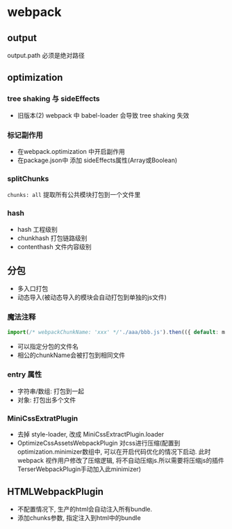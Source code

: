 # webpack

## output

output.path 必须是绝对路径

## optimization

### tree shaking 与 sideEffects

- 旧版本(2) webpack 中 babel-loader 会导致 tree shaking 失效

### 标记副作用

- 在webpack.optimization 中开启副作用
- 在package.json中 添加 sideEffects属性(Array或Boolean)

### splitChunks

`chunks: all` 提取所有公共模块打包到一个文件里

### hash

- hash 工程级别
- chunkhash 打包链路级别
- contenthash 文件内容级别

## 分包

- 多入口打包
- 动态导入(被动态导入的模块会自动打包到单独的js文件)

### 魔法注释

```javascript
import(/* webpackChunkName: 'xxx' */'./aaa/bbb.js').then(({ default: m }) => {})
```

- 可以指定分包的文件名
- 相公的chunkName会被打包到相同文件

### entry 属性

- 字符串/数组: 打包到一起
- 对象: 打包出多个文件

### MiniCssExtratPlugin

- 去掉 style-loader, 改成 MiniCssExtractPlugin.loader
- OptimizeCssAssetsWebpackPlugin 对css进行压缩(配置到optimization.minimizer数组中, 可以在开启代码优化的情况下启动. 此时webpack 视作用户修改了压缩逻辑, 将不自动压缩js.所以需要将压缩js的插件TerserWebpackPlugin手动加入此minimizer)

## HTMLWebpackPlugin

- 不配置情况下, 生产的html会自动注入所有bundle.
- 添加chunks参数, 指定注入到html中的bundle
